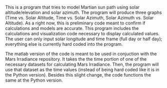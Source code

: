 This is a program that tries to model Martian sun path using solar altitude/elevation and solar azimuth. The program will produce three graphs (Time vs. Solar Altitude, Time vs. Solar Azimuth, Solar Azimuth vs. Solar Altitude). As a right now, this is preliminary code meant to confirm if calculations and models are accurate. This program includes the calculations and visualization code necessary to display calculated values. The user can only input solar longitude and time frame (full day or half day); everything else is currently hard coded into the program. 

The matlab version of the code is meant to be used in conjuction with the Mars Irradiance repository. It takes the the time portion of one of the necessary datasets for calculating Mars Irradiance. Then, the program will use that dataset as the time values (instead of being hard coded like it is in the Python version). Besides this slight change, the code functions the same at the Python version.
